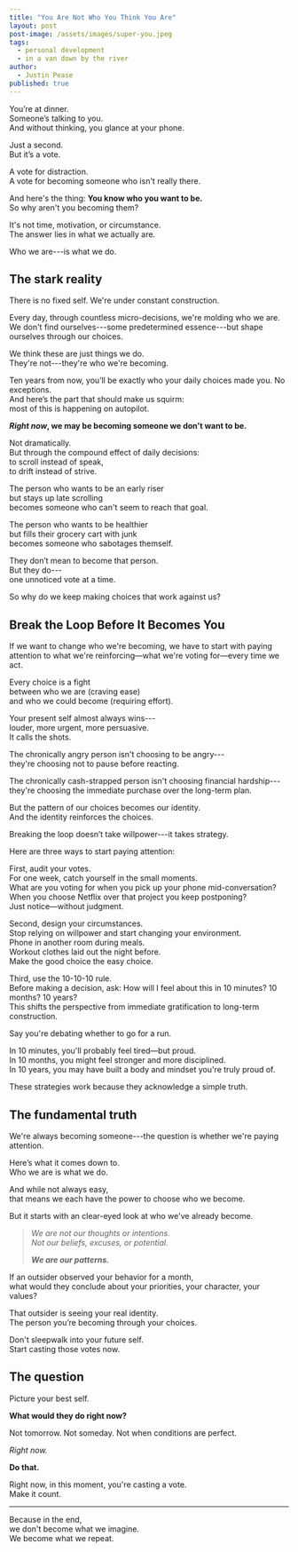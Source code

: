 ```yaml
---
title: "You Are Not Who You Think You Are"
layout: post
post-image: /assets/images/super-you.jpeg
tags:
  - personal development
  - in a van down by the river
author:
  - Justin Pease
published: true
---
```


You’re at dinner.  
Someone’s talking to you.  
And without thinking, you glance at your phone.

Just a second.  
But it’s a vote.

A vote for distraction.  
A vote for becoming someone who isn't really there.

And here's the thing: **You know who you want to be.**  
So why aren't you becoming them?

It's not time, motivation, or circumstance.  
The answer lies in what we actually are.

Who we are---is what we do.

## The stark reality

There is no fixed self. We're under constant construction.

Every day, through countless micro-decisions, we're molding who we are.  
We don't find ourselves---some predetermined essence---but shape ourselves through our choices.

We think these are just things we do.  
They're not---they're who we're becoming.

Ten years from now, you’ll be exactly who your daily choices made you. No exceptions.  
And here’s the part that should make us squirm:  
most of this is happening on autopilot.

**_Right now_, we may be becoming someone we don't want to be.**

Not dramatically.  
But through the compound effect of daily decisions:  
to scroll instead of speak,  
to drift instead of strive.

The person who wants to be an early riser  
but stays up late scrolling  
becomes someone who can't seem to reach that goal.

The person who wants to be healthier  
but fills their grocery cart with junk  
becomes someone who sabotages themself.

They don’t mean to become that person.  
But they do---  
one unnoticed vote at a time.

So why do we keep making choices that work against us?

## Break the Loop Before It Becomes You

If we want to change who we're becoming, we have to start with paying attention to what we're reinforcing—what we're voting for—every time we act.

Every choice is a fight  
between who we are (craving ease)  
and who we could become (requiring effort).

Your present self almost always wins---  
louder, more urgent, more persuasive.  
It calls the shots.

The chronically angry person isn't choosing to be angry---  
they're choosing not to pause before reacting.

The chronically cash-strapped person isn't choosing financial hardship---  
they're choosing the immediate purchase over the long-term plan.

But the pattern of our choices becomes our identity.  
And the identity reinforces the choices.

Breaking the loop doesn’t take willpower---it takes strategy.

Here are three ways to start paying attention:

First, audit your votes.  
For one week, catch yourself in the small moments.  
What are you voting for when you pick up your phone mid-conversation?  
When you choose Netflix over that project you keep postponing?  
Just notice—without judgment.

Second, design your circumstances.  
Stop relying on willpower and start changing your environment.  
Phone in another room during meals.  
Workout clothes laid out the night before.  
Make the good choice the easy choice.

Third, use the 10-10-10 rule.  
Before making a decision, ask: How will I feel about this in 10 minutes? 10 months? 10 years?  
This shifts the perspective from immediate gratification to long-term construction.

Say you're debating whether to go for a run.

In 10 minutes, you'll probably feel tired—but proud.  
In 10 months, you might feel stronger and more disciplined.  
In 10 years, you may have built a body and mindset you're truly proud of.

These strategies work because they acknowledge a simple truth.

## The fundamental truth

We're always becoming someone---the question is whether we're paying attention.

Here’s what it comes down to.  
Who we are is what we do.

And while not always easy,  
that means we each have the power to choose who we become.

But it starts with an clear-eyed look at who we've already become.

> _We are not our thoughts or intentions._  
> _Not our beliefs, excuses, or potential._
>
> **_We are our patterns._**

If an outsider observed your behavior for a month,  
what would they conclude about your priorities, your character, your values?

That outsider is seeing your real identity.  
The person you’re becoming through your choices.

Don't sleepwalk into your future self.  
Start casting those votes now.

## The question

Picture your best self.

**What would they do right now?**

Not tomorrow.
Not someday.
Not when conditions are perfect.

_Right now._

**Do that.**

Right now, in this moment, you're casting a vote.  
Make it count.

---

Because in the end,  
we don't become what we imagine.  
We become what we repeat.
